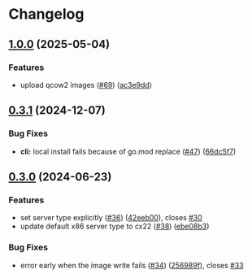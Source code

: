 # Changelog

## [1.0.0](https://github.com/apricote/hcloud-upload-image/compare/hcloudimages/v0.3.1...hcloudimages/v1.0.0) (2025-05-04)


### Features

* upload qcow2 images ([#69](https://github.com/apricote/hcloud-upload-image/issues/69)) ([ac3e9dd](https://github.com/apricote/hcloud-upload-image/commit/ac3e9dd7ecd86d1538b6401c3073c7c078c40847))

## [0.3.1](https://github.com/apricote/hcloud-upload-image/compare/hcloudimages/v0.3.0...hcloudimages/v0.3.1) (2024-12-07)


### Bug Fixes

* **cli:** local install fails because of go.mod replace ([#47](https://github.com/apricote/hcloud-upload-image/issues/47)) ([66dc5f7](https://github.com/apricote/hcloud-upload-image/commit/66dc5f70b604ed3ee964576d74f94bdcea710c95))

## [0.3.0](https://github.com/apricote/hcloud-upload-image/compare/hcloudimages/v0.2.0...hcloudimages/v0.3.0) (2024-06-23)


### Features

* set server type explicitly ([#36](https://github.com/apricote/hcloud-upload-image/issues/36)) ([42eeb00](https://github.com/apricote/hcloud-upload-image/commit/42eeb00a0784e13a00a52cf15a8659b497d78d72)), closes [#30](https://github.com/apricote/hcloud-upload-image/issues/30)
* update default x86 server type to cx22 ([#38](https://github.com/apricote/hcloud-upload-image/issues/38)) ([ebe08b3](https://github.com/apricote/hcloud-upload-image/commit/ebe08b345c8f31df73087b091fa39f5fdc195156))


### Bug Fixes

* error early when the image write fails ([#34](https://github.com/apricote/hcloud-upload-image/issues/34)) ([256989f](https://github.com/apricote/hcloud-upload-image/commit/256989f4a37e7b124c0684aab0f34cf5e09559be)), closes [#33](https://github.com/apricote/hcloud-upload-image/issues/33)

